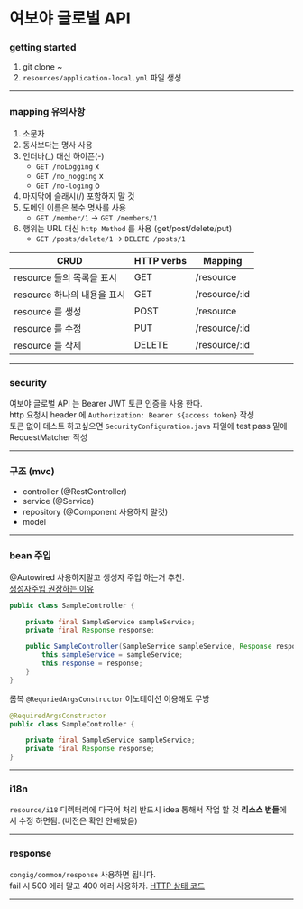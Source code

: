 # 여보야 글로벌 API

### getting started

1. git clone ~
2. `resources/application-local.yml` 파일 생성

------------------------------------------------------------------------------------

### mapping 유의사항
1. 소문자
2. 동사보다는 명사 사용
3. 언더바(_) 대신 하이픈(-)
    - `GET /noLogging` x
    - `GET /no_nogging` x
    - `GET /no-loging` o
4. 마지막에 슬래시(/) 포함하지 말 것
5. 도메인 이름은 복수 명사를 사용
   - `GET /member/1` -> `GET /members/1`
6. 행위는 URL 대신 `http Method` 를 사용 (get/post/delete/put)
   - `GET /posts/delete/1` -> `DELETE /posts/1`

| CRUD                | HTTP verbs | Mapping       |
|---------------------|------------|---------------|
| resource 들의 목록을 표시  | GET        | /resource     |
| resource 하나의 내용을 표시 | GET        | /resource/:id |
| resource 를 생성       | POST       | /resource     |
| resource 를 수정       | PUT        | /resource/:id |
| resource 를 삭제       | DELETE     | /resource/:id |


------------------------------------------------------------------------------------

### security
여보야 글로벌 API 는 Bearer JWT 토큰 인증을 사용 한다.    
http 요청시 header 에  `Authorization: Bearer ${access token}` 작성   
토큰 없이 테스트 하고싶으면
`SecurityConfiguration.java` 파일에 test pass 밑에 RequestMatcher 작성

------------------------------------------------------------------------------------

### 구조 (mvc)
- controller (@RestController)
- service (@Service)
- repository (@Component 사용하지 말것)
- model

------------------------------------------------------------------------------------

### bean 주입
@Autowired 사용하지말고 생성자 주입 하는거 추천.  
[생성자주입 권장하는 이유](ttps://madplay.github.io/post/why-constructor-injection-is-better-than-field-injection)
~~~java
public class SampleController {

    private final SampleService sampleService;
    private final Response response;

    public SampleController(SampleService sampleService, Response response) {
        this.sampleService = sampleService;
        this.response = response;
    }
}
~~~

롬복 `@RequriedArgsConstructor` 어노테이션 이용해도 무방
~~~java
@RequiredArgsConstructor
public class SampleController {

    private final SampleService sampleService;
    private final Response response;
}
~~~

------------------------------------------------------------------------------------

### i18n
`resource/i18` 디렉터리에 다국어 처리 반드시 idea 통해서 작업 할 것 **리소스 번들**에서 수정 하면됨. (버전은 확인 안해봤음)

------------------------------------------------------------------------------------

### response
`congig/common/response` 사용하면 됩니다.  
fail 시 500 에러 말고 400 에러 사용하자.
[HTTP 상태 코드](https://developer.mozilla.org/ko/docs/Web/HTTP/Status)

------------------------------------------------------------------------------------
